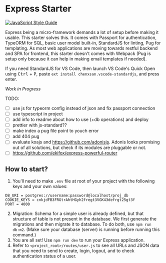 # Express Starter

[![JavaScript Style Guide](https://cdn.rawgit.com/standard/standard/master/badge.svg)](https://github.com/standard/standard)

Express being a micro-framework demands a lot of setup before making it usable. This starter solves this. It comes with Passport for authentication, TypeORM for SQL, basic user model built-in, StandardJS for linting, Pug for templating. As most web applications are moving towards restful backend and SPA for frontend, this starter doesn't comes with Webpack (Pug is setup only because it can help in making email templates if needed).

If you need StandardJS for VS Code, then launch VS Code's Quick Open using <kbd>Ctrl</kbd> + <kbd>P</kbd>, paste `ext install chenxsan.vscode-standardjs`, and press enter.

_Work in Progress_

TODO:
- [ ] use js for typeorm config instead of json and fix passport connection
- [ ] use typescript in project
- [ ] add info to readme about how to use (+db operations) and deploy
- [ ] prettier with js-standard??
- [ ] make index a pug file point to youch error
- [ ] add 404 pug
- [ ] evaluate koajs and https://github.com/adonisjs. Adonis looks promising out of all solutions, but check if its modules are pluggable or not.
- [ ] https://github.com/ekifox/express-powerful-router

## How to start?
1. You'll need to make `.env` file at root of your project with the following keys and your own values:
```
DB_URI = postgres://username:password@localhost/proj_db
COOKIE_KEYS = cnkjdFB3FRGtrAhtHGyh2fregt3VGK43defrgt25gt3f
PORT = 4000
```
2. Migration: Schema for a simple user is already defined, but that structure of table is not present in the database. We first generate the migrations and then migrate it to database. To do both, use `npm run db:m2`. (Make sure your database (server) is running before running this command.)
2. You are all set! Use `npm run dev` to run your Express application.
3. Refer to `<project_root>/routes/user.js` to see all URLs and JSON data that you need to send to create, login, logout, and to check authentication status of a user.
